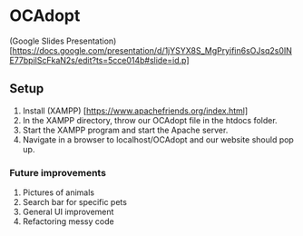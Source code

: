 # OCAdopt

(Google Slides Presentation)[https://docs.google.com/presentation/d/1jYSYX8S_MgPryifin6sOJsq2s0INE77bpilScFkaN2s/edit?ts=5cce014b#slide=id.p]

## Setup

1. Install (XAMPP) [https://www.apachefriends.org/index.html]
2. In the XAMPP directory, throw our OCAdopt file in the htdocs folder.
3. Start the XAMPP program and start the Apache server.
4. Navigate in a browser to localhost/OCAdopt and our website should pop up.

### Future improvements

1. Pictures of animals
2. Search bar for specific pets
3. General UI improvement
4. Refactoring messy code
